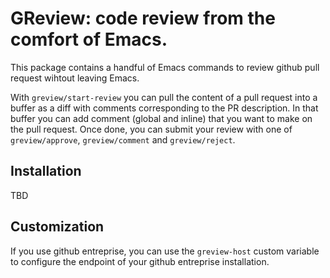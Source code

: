 # GReview: code review from the comfort of Emacs.

This package contains a handful of Emacs commands to review github pull request
wihtout leaving Emacs.

With `greview/start-review` you can pull the content of a pull request into a
buffer as a diff with comments corresponding to the PR description.
In that buffer you can add comment (global and inline) that you want to make on
the pull request. Once done, you can submit your review with one of
`greview/approve`, `greview/comment` and `greview/reject`.

## Installation

TBD

## Customization

If you use github entreprise, you can use the `greview-host` custom variable to
configure the endpoint of your github entreprise installation.
